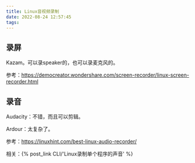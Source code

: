 ```yaml
---
title: Linux音视频录制
date: 2022-08-24 12:57:45
tags:
---
```


## 录屏

Kazam。可以录speaker的，也可以录麦克风的。

参考：<https://democreator.wondershare.com/screen-recorder/linux-screen-recorder.html>

## 录音

Audacity：不错，而且可以剪辑。

Ardour：太复杂了。

参考：<https://linuxhint.com/best-linux-audio-recorder/>

相关：{% post_link CLI/'Linux录制单个程序的声音' %}
